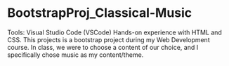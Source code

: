 # BootstrapProj_Classical-Music
Tools: Visual Studio Code (VSCode)
Hands-on experience with HTML and CSS. This projects is a bootstrap project during my Web Development course. 
In class, we were to choose a content of our choice, and I specifically chose music as my content/theme.
